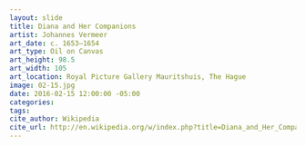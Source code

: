 ```yaml
---
layout: slide
title: Diana and Her Companions
artist: Johannes Vermeer
art_date: c. 1653–1654
art_type: Oil on Canvas
art_height: 98.5
art_width: 105
art_location: Royal Picture Gallery Mauritshuis, The Hague
image: 02-15.jpg
date: 2016-02-15 12:00:00 -05:00
categories:
tags:
cite_author: Wikipedia
cite_url: http://en.wikipedia.org/w/index.php?title=Diana_and_Her_Companions&oldid=587133673
---
```

